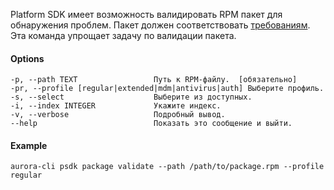 Platform SDK имеет возможность валидировать RPM пакет для обнаружения проблем.
Пакет должен соответствовать
[требованиям](https://developer.auroraos.ru/doc/5.1.0/software_development/guidelines/rpm_requirements).
Эта команда упрощает задачу по валидации пакета.

#### Options

```shell
-p, --path TEXT                 Путь к RPM-файлу.  [обязательно]
-pr, --profile [regular|extended|mdm|antivirus|auth] Выберите профиль.
-s, --select                    Выберите из доступных.
-i, --index INTEGER             Укажите индекс.
-v, --verbose                   Подробный вывод.
--help                          Показать это сообщение и выйти.
```

#### Example

```shell
aurora-cli psdk package validate --path /path/to/package.rpm --profile regular
```
